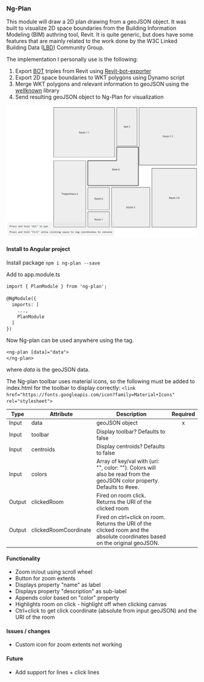 ### Ng-Plan

This module will draw a 2D plan drawing from a geoJSON object. It was built to visualize 2D space boundaries from the Building Information Modeling (BIM) authring tool, Revit. It is quite generic, but does have some features that are mainly related to the work done by the W3C Linked Building Data ([LBD](https://www.w3.org/community/lbd/)) Community Group.

The implementation I personally use is the following:

1) Export [BOT](w3id.org/bot) triples from Revit using [Revit-bot-exporter](https://github.com/MadsHolten/revit-bot-exporter)
2) Export 2D space boundaries to WKT polygons using Dynamo script
3) Merge WKT polygons and relevant information to geoJSON using the [wellknown](https://www.npmjs.com/package/wellknown) library
4) Send resulting geoJSON object to Ng-Plan for visualization

![alt text](./assets/screenshot.png "Plan example")

#### Install to Angular project
Install package
`npm i ng-plan --save`

Add to app.module.ts
```
import { PlanModule } from 'ng-plan';

@NgModule({
  imports: [
    ...,
    PlanModule
  ]
})
```

Now Ng-plan can be used anywhere using the <ng-plan> tag.
```
<ng-plan [data]="data">
</ng-plan>
```
where *data* is the geoJSON data.

The Ng-plan toolbar uses material icons, so the following must be added to index.html for the toolbar to display correctly:
`<link href="https://fonts.googleapis.com/icon?family=Material+Icons" rel="stylesheet">`

| Type  | Attribute             | Description                                   | Required |
| ----- | --------------------- | --------------------------------------------- | :------: |
| Input | data                  | geoJSON object                                | x        |
| Input | toolbar               | Display toolbar? Defaults to false            |          |
| Input | centroids             | Display centroids? Defaults to false          |          |
| Input | colors                | Array of key/val with {uri: "", color: ""}. Colors will also be read from the geoJSON color property. Defaults to #eee.    |          |
| Output| clickedRoom           | Fired on room click. Returns the URI of the clicked room||
| Output| clickedRoomCoordinate | Fired on ctrl+click on room. Returns the URI of the clicked room and the absolute coordinates based on the original geoJSON. |          |

#### Functionality
- Zoom in/out using scroll wheel
- Button for zoom extents
- Displays property "name" as label
- Displays property "description" as sub-label
- Appends color based on "color" property
- Highlights room on click - highlight off when clicking canvas
- Ctrl+click to get click coordinate (absolute from input geoJSON) and the URI of the room

#### Issues / changes
- Custom icon for zoom extents not working

#### Future
- Add support for lines + click lines